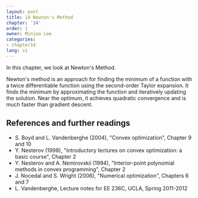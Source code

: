 ```yaml
---
layout: post
title: 14 Newton's Method
chapter: '14'
order: 1
owner: Minjoo Lee
categories:
- chapter14
lang: vi
---
```

In this chapter, we look at Newton's Method.

Newton's method is an approach for finding the minimum of a function with a twice differentiable function using the second-order Taylor expansion. It finds the minimum by approximating the function and iteratively updating the solution. Near the optimum, it achieves quadratic convergence and is much faster than gradient descent.

## References and further readings
* S. Boyd and L. Vandenberghe (2004), "Convex optimization", Chapter 9 and 10
* Y. Nesterov (1998), "Introductory lectures on convex optimization: a basic course", Chapter 2
* Y. Nesterov and A. Nemirovskii (1994), "Interior-point polynomial methods in convex programming", Chapter 2
* J. Nocedal and S. Wright (2006), "Numerical optimization", Chapters 6 and 7
* L. Vandenberghe, Lecture notes for EE 236C, UCLA, Spring 2011-2012
